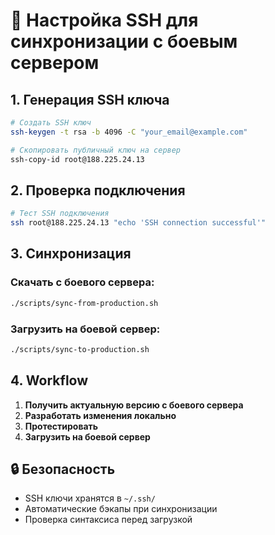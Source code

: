 # 🔐 Настройка SSH для синхронизации с боевым сервером

## 1. Генерация SSH ключа

```bash
# Создать SSH ключ
ssh-keygen -t rsa -b 4096 -C "your_email@example.com"

# Скопировать публичный ключ на сервер
ssh-copy-id root@188.225.24.13
```

## 2. Проверка подключения

```bash
# Тест SSH подключения
ssh root@188.225.24.13 "echo 'SSH connection successful'"
```

## 3. Синхронизация

### Скачать с боевого сервера:
```bash
./scripts/sync-from-production.sh
```

### Загрузить на боевой сервер:
```bash
./scripts/sync-to-production.sh
```

## 4. Workflow

1. **Получить актуальную версию с боевого сервера**
2. **Разработать изменения локально**
3. **Протестировать**
4. **Загрузить на боевой сервер**

## 🔒 Безопасность

- SSH ключи хранятся в `~/.ssh/`
- Автоматические бэкапы при синхронизации
- Проверка синтаксиса перед загрузкой
